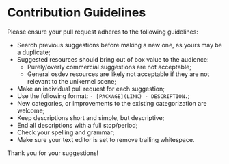 # Contribution Guidelines

Please ensure your pull request adheres to the following guidelines:

- Search previous suggestions before making a new one, as yours may be a duplicate;
- Suggested resources should bring out of box value to the audience:
  - Purely/overly commercial suggestions are not acceptable;
  - General osdev resources are likely not acceptable if they are not relevant to the unikernel scene;
- Make an individual pull request for each suggestion;
- Use the following format: `- [PACKAGE](LINK) - DESCRIPTION.`;
- New categories, or improvements to the existing categorization are welcome;
- Keep descriptions short and simple, but descriptive;
- End all descriptions with a full stop/period;
- Check your spelling and grammar;
- Make sure your text editor is set to remove trailing whitespace.

Thank you for your suggestions!
